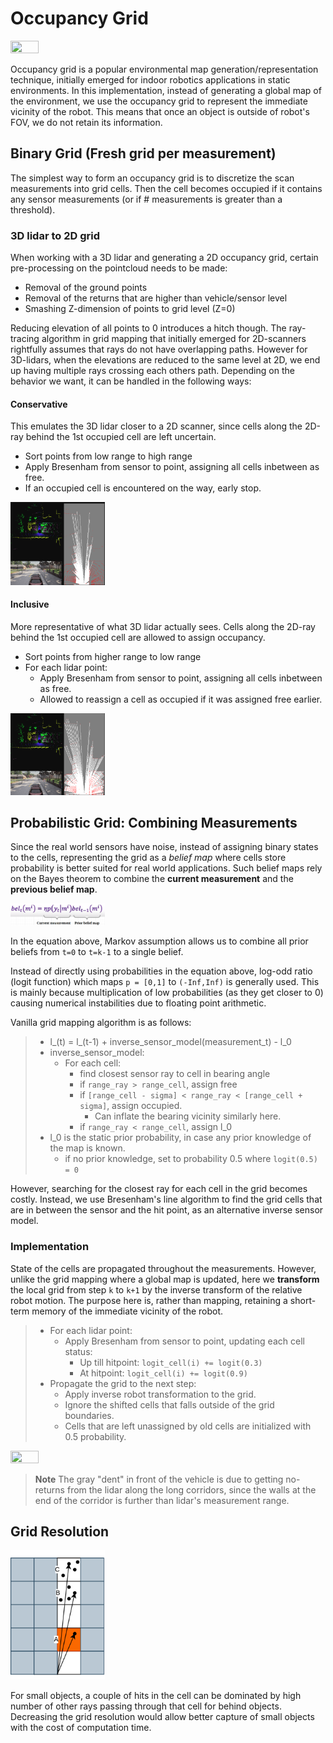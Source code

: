 # Occupancy Grid
<img src="https://raw.githubusercontent.com/goksanisil23/lazy_minimal_robotics/main/OccupancyGrid/resources/ogrid_lidar.gif" width=30% height=30%>

Occupancy grid is a popular environmental map generation/representation technique, initially emerged for indoor robotics applications in static environments. In this implementation, instead of generating a global map of the environment, we use the occupancy grid to represent the immediate vicinity of the robot. This means that once an object is outside of robot's FOV, we do not retain its information.

## Binary Grid (Fresh grid per measurement)
The simplest way to form an occupancy grid is to discretize the scan measurements into grid cells. Then the cell becomes occupied if it contains any sensor measurements (or if # measurements is greater than a threshold).

### 3D lidar to 2D grid
When working with a 3D lidar and generating a 2D occupancy grid, certain pre-processing on the pointcloud needs to be made:
- Removal of the ground points
- Removal of the returns that are higher than vehicle/sensor level
- Smashing Z-dimension of points to grid level (Z=0)

Reducing elevation of all points to 0 introduces a hitch though. The ray-tracing algorithm in grid mapping that initially emerged for 2D-scanners rightfully assumes that rays do not have overlapping paths. However for 3D-lidars, when the elevations are reduced to the same level at 2D, we end up having multiple rays crossing each others path. Depending on the behavior we want, it can be handled in the following ways:

#### Conservative 
This emulates the 3D lidar closer to a 2D scanner, since cells along the 2D-ray behind the 1st occupied cell are left uncertain.
- Sort points from low range to high range
- Apply Bresenham from sensor to point, assigning all cells inbetween as free.
- If an occupied cell is encountered on the way, early stop.

<img src="https://raw.githubusercontent.com/goksanisil23/lazy_minimal_robotics/main/OccupancyGrid/resources/3d_deterministic_close_first_early_stopping.png" width=30% height=30%>  

#### Inclusive
More representative of what 3D lidar actually sees. Cells along the 2D-ray behind the 1st occupied cell are allowed to assign occupancy.
- Sort points from higher range to low range
- For each lidar point:
    - Apply Bresenham from sensor to point, assigning all cells inbetween as free.
    - Allowed to reassign a cell as occupied if it was assigned free earlier.

<img src="https://raw.githubusercontent.com/goksanisil23/lazy_minimal_robotics/main/OccupancyGrid/resources/3d_deterministic_far_first_early_stopping.png" width=30% height=30%>  

## Probabilistic Grid: Combining Measurements
Since the real world sensors have noise, instead of assigning binary states to the cells, representing the grid as a *belief map* where cells store probability is better suited for real world applications. Such belief maps rely on the Bayes theorem to combine the **current measurement** and the **previous belief map**.

<img src="https://raw.githubusercontent.com/goksanisil23/lazy_minimal_robotics/main/OccupancyGrid/resources/belief_update.png" width=30% height=30%>  

In the equation above, Markov assumption allows us to combine all prior beliefs from `t=0` to `t=k-1` to a single belief.

Instead of directly using probabilities in the equation above, log-odd ratio (logit function) which maps `p = [0,1]` to `(-Inf,Inf)` is generally used. This is mainly because multiplication of low probabilities (as they get closer to 0) causing numerical instabilities due to floating point arithmetic.

Vanilla grid mapping algorithm is as follows:
>- l_(t) = l_(t-1) + inverse_sensor_model(measurement_t) - l_0
>- inverse_sensor_model:
>    - For each cell:
>        - find closest sensor ray to cell in bearing angle
>        - if `range_ray > range_cell`, assign free
>        - if `[range_cell - sigma] < range_ray < [range_cell + sigma]`, assign occupied.
>            - Can inflate the bearing vicinity similarly here.
>        - if `range_ray < range_cell`, assign l_0
>- l_0 is the static prior probability, in case any prior knowledge of the map is known.
>    - if no prior knowledge, set to probability 0.5 where `logit(0.5) = 0`

However, searching for the closest ray for each cell in the grid becomes costly. Instead, we use Bresenham's line algorithm to find the grid cells that are in between the sensor and the hit point, as an alternative inverse sensor model.

### Implementation
State of the cells are propagated throughout the measurements. However, unlike the grid mapping where a global map is updated, here we **transform** the local grid from step `k` to `k+1` by the inverse transform of the relative robot motion. The purpose here is, rather than mapping, retaining a short-term memory of the immediate vicinity of the robot. 

>- For each lidar point:
>    - Apply Bresenham from sensor to point, updating each cell status: 
>        - Up till hitpoint: `logit_cell(i) += logit(0.3)`
>        - At hitpoint: `logit_cell(i) += logit(0.9)`
>- Propagate the grid to the next step:
>    - Apply inverse robot transformation to the grid.
>    - Ignore the shifted cells that falls outside of the grid boundaries.
>    - Cells that are left unassigned by old cells are initialized with 0.5 probability.

<img src="https://raw.githubusercontent.com/goksanisil23/lazy_minimal_robotics/main/OccupancyGrid/resources/ogrid_lidar_carla.gif" width=30% height=30%>

> **Note**
> The gray "dent" in front of the vehicle is due to getting no-returns from the lidar along the long corridors, since the walls at the end of the corridor is further than lidar's measurement range.  

## Grid Resolution

<img src="https://raw.githubusercontent.com/goksanisil23/lazy_minimal_robotics/main/OccupancyGrid/resources/ogrid_cells.png" width=30% height=30%>

For small objects, a couple of hits in the cell can be dominated by high number of other rays passing through that cell for behind objects. Decreasing the grid resolution would allow better capture of small objects with the cost of computation time. 



